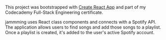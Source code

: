 This project was bootstrapped with [Create React App](https://github.com/facebook/create-react-app) and part of my Codecademy Full-Stack Engineering certificate.

jammming uses React class components and connects with a Spotify API. The application allows users to find songs and add those songs to a playlist. Once a playlist is created, it's added to the user's active Spotify account.
